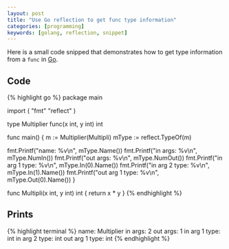 ```yaml
---
layout: post
title: "Use Go reflection to get func type information"
categories: [programming]
keywords: [golang, reflection, snippet]
---
```


Here is a small code snipped that demonstrates how to get type information
from a `func` in [Go](http://golang.org).

## Code

{% highlight go %}
package main

import (
  "fmt"
  "reflect"
)

type Multiplier func(x int, y int) int

func main() {
  m := Multiplier(Multipli)
  mType := reflect.TypeOf(m)

  fmt.Printf("name: %v\n", mType.Name())
  fmt.Printf("in args: %v\n", mType.NumIn())
  fmt.Printf("out args: %v\n", mType.NumOut())
  fmt.Printf("in arg 1 type: %v\n", mType.In(0).Name())
  fmt.Printf("in arg 2 type: %v\n", mType.In(1).Name())
  fmt.Printf("out arg 1 type: %v\n", mType.Out(0).Name())
}

func Multipli(x int, y int) int {
  return x * y
}
{% endhighlight %}

## Prints

{% highlight terminal %}
name: Multiplier
in args: 2
out args: 1
in arg 1 type: int
in arg 2 type: int
out arg 1 type: int
{% endhighlight %}
